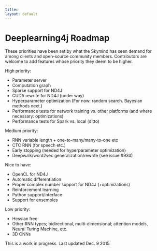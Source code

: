 ```yaml
---
title: 
layout: default
---
```


# Deeplearning4j Roadmap

These priorities have been set by what the Skymind has seen demand for among clients and open-source community members. Contributors are welcome to add features whose priority they deem to be higher. 

High priority:

* Parameter server
* Computation graph
* Sparse support for ND4J
* CUDA rewrite for ND4J (under way)
* Hyperparameter optimization (For now: random search. Bayesian methods next.)
* Performance tests for network training vs. other platforms (and where necessary: optimizations)
* Performance tests for Spark vs. local (ditto)

Medium priority:

* RNN variable length + one-to-many/many-to-one etc
* CTC RNN (for speech etc.)
* Early stopping (needed for hyperparameter optimization)
* Deepwalk/word2vec generalization/rewrite (see issue #930)

Nice to have:

* OpenCL for ND4J
* Automatic differentiation
* Proper complex number support for ND4J (+optimizations)
* Reinforcement learning
* Python support/interface
* Support for ensembles

Low priority:

* Hessian free
* Other RNN types; bidirectional, multi-dimensional; attention models, Neural Turing Machine, etc.
* 3D CNNs

This is a work in progress. Last updated Dec. 9 2015.
